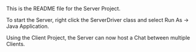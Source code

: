 This is the README file for the Server Project.

To start the Server, right click the ServerDriver class and select Run As -> Java Application.

Using the Client Project, the Server can now host a Chat between multiple Clients.